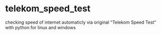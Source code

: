 # telekom_speed_test
checking speed of internet automaticly via original "Telekom Speed Test" with python for linux and windows
